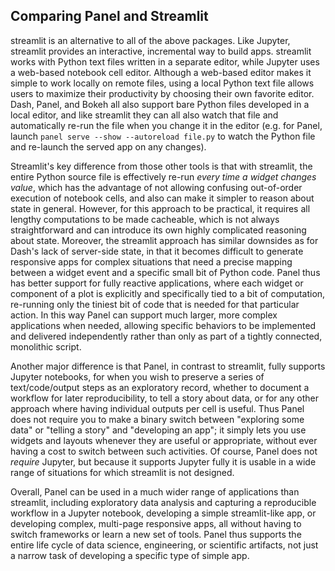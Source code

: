 ## Comparing Panel and Streamlit

streamlit is an alternative to all of the above packages. Like Jupyter, streamlit provides an interactive, incremental way to build apps. streamlit works with Python text files written in a separate editor, while Jupyter uses a web-based notebook cell editor. Although a web-based editor makes it simple to work locally on remote files, using a local Python text file allows users to maximize their productivity by choosing their own favorite editor. Dash, Panel, and Bokeh all also support bare Python files developed in a local editor, and like streamlit they can all also watch that file and automatically re-run the file when you change it in the editor (e.g. for Panel, launch ``panel serve --show --autoreload file.py`` to watch the Python file and re-launch the served app on any changes).

Streamlit's key difference from those other tools is that with streamlit, the entire Python source file is effectively re-run *every time a widget changes value*, which has the advantage of not allowing confusing out-of-order execution of notebook cells, and also can make it simpler to reason about state in general. However, for this approach to be practical, it requires all lengthy computations to be made cacheable, which is not always straightforward and can introduce its own highly complicated reasoning about state. Moreover, the streamlit approach has similar downsides as for Dash's lack of server-side state, in that it becomes difficult to generate responsive apps for complex situations that need a precise mapping between a widget event and a specific small bit of Python code. Panel thus has better support for fully reactive applications, where each widget or component of a plot is explicitly and specifically tied to a bit of computation, re-running only the tiniest bit of code that is needed for that particular action. In this way Panel can support much larger, more complex applications when needed, allowing specific behaviors to be implemented and delivered independently rather than only as part of a tightly connected, monolithic script.

Another major difference is that Panel, in contrast to streamlit, fully supports Jupyter notebooks, for when you wish to preserve a series of text/code/output steps as an exploratory record, whether to document a workflow for later reproducibility, to tell a story about data, or for any other approach where having individual outputs per cell is useful. Thus Panel does not require you to make a binary switch between "exploring some data" or "telling a story" and "developing an app"; it simply lets you use widgets and layouts whenever they are useful or appropriate, without ever having a cost to switch between such activities. Of course, Panel does not *require* Jupyter, but because it supports Jupyter fully it is usable in a wide range of situations for which streamlit is not designed.

Overall, Panel can be used in a much wider range of applications than streamlit, including exploratory data analysis and capturing a reproducible workflow in a Jupyter notebook, developing a simple streamlit-like app, or developing complex, multi-page responsive apps, all without having to switch frameworks or learn a new set of tools. Panel thus supports the entire life cycle of data science, engineering, or scientific artifacts, not just a narrow task of developing a specific type of simple app.
